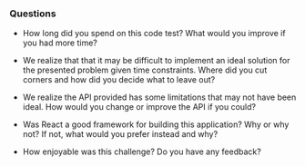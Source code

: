 ### Questions

* How long did you spend on this code test? What would you improve if you had more time?

* We realize that that it may be difficult to implement an ideal solution for the presented problem given time constraints. Where did you cut corners and how did you decide what to leave out?

* We realize the API provided has some limitations that may not have been ideal. How would you change or improve the API if you could?

* Was React a good framework for building this application? Why or why not? If not, what would you prefer instead and why?

* How enjoyable was this challenge? Do you have any feedback?
